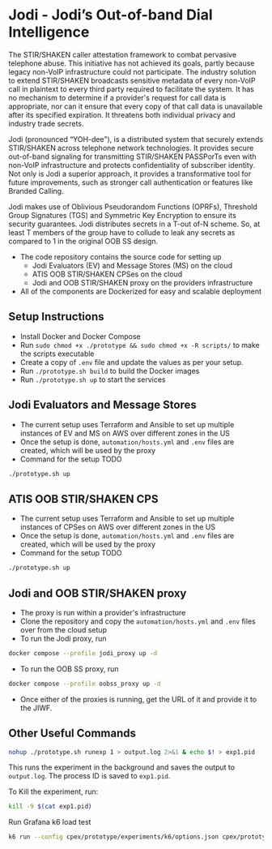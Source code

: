 # Jodi - Jodi’s Out-of-band Dial Intelligence

The STIR/SHAKEN caller attestation framework to combat pervasive telephone abuse. This initiative has not achieved its goals, partly because legacy non-VoIP infrastructure could not participate. The industry solution to extend STIR/SHAKEN broadcasts sensitive metadata of every non-VoIP call in plaintext to every third party required to facilitate the system. It has no mechanism to determine if a provider's request for call data is appropriate, nor can it ensure that every copy of that call data is unavailable after its specified expiration. It threatens both individual privacy and industry trade secrets.

Jodi (pronounced “YOH-dee"), is a distributed system that securely extends STIR/SHAKEN across telephone network technologies. It provides secure out-of-band signaling for transmitting STIR/SHAKEN PASSPorTs even with non-VoIP infrastructure and protects confidentiality of subscriber identity. Not only is Jodi a superior approach, it provides a transformative tool for future improvements, such as stronger call authentication or features like Branded Calling.

Jodi makes use of Oblivious Pseudorandom Functions (OPRFs), Threshold Group Signatures (TGS) and Symmetric Key Encryption to ensure its security guarantees. Jodi distributes secrets in a T-out of-N scheme. So, at least T members of the group have to collude to leak any secrets as compared to 1 in the original OOB SS design.

- The code repository contains the source code for setting up
    - Jodi Evaluators (EV) and Message Stores (MS) on the cloud
    - ATIS OOB STIR/SHAKEN CPSes on the cloud
    - Jodi and OOB STIR/SHAKEN proxy on the providers infrastructure
- All of the components are Dockerized for easy and scalable deployment


## Setup Instructions
- Install Docker and Docker Compose
- Run ```sudo chmod +x ./prototype && sudo chmod +x -R scripts/``` to make the scripts executable
- Create a copy of ```.env``` file and update the values as per your setup.
- Run ```./prototype.sh build``` to build the Docker images
- Run ```./prototype.sh up``` to start the services


## Jodi Evaluators and Message Stores
- The current setup uses Terraform and Ansible to set up multiple instances of EV and MS on AWS over different zones in the US
- Once the setup is done, ```automation/hosts.yml``` and ```.env``` files are created, which will be used by the proxy
- Command for the setup TODO
```bash
./prototype.sh up
```

## ATIS OOB STIR/SHAKEN CPS
- The current setup uses Terraform and Ansible to set up multiple instances of CPSes on AWS over different zones in the US
- Once the setup is done, ```automation/hosts.yml``` and ```.env``` files are created, which will be used by the proxy
- Command for the setup TODO
```bash
./prototype.sh up
```

## Jodi and OOB STIR/SHAKEN proxy
- The proxy is run within a provider's infrastructure
- Clone the repository and copy the ```automation/hosts.yml``` and ```.env``` files over from the cloud setup
- To run the Jodi proxy, run
```bash
docker compose --profile jodi_proxy up -d
```
- To run the OOB SS proxy, run
```bash
docker compose --profile oobss_proxy up -d
```
- Once either of the proxies is running, get the URL of it and provide it to the JIWF.



## Other Useful Commands

```bash
nohup ./prototype.sh runexp 1 > output.log 2>&1 & echo $! > exp1.pid
```
This runs the experiment in the background and saves the output to `output.log`. The process ID is saved to `exp1.pid`.

To Kill the experiment, run:

```bash
kill -9 $(cat exp1.pid)
```

Run Grafana k6 load test
```bash
k6 run --config cpex/prototype/experiments/k6/options.json cpex/prototype/experiments/k6/<protocol>.js # replace <protocol> with cpex or atis
```

